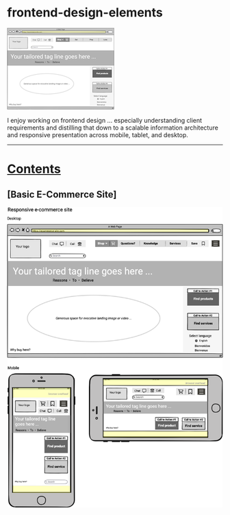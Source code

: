 # frontend-design-elements

![alt](images/ecommerce-portfolio.png)

I enjoy working on frontend design ... especially understanding client requirements and distilling that down to a scalable information architecture and responsive presentation across mobile, tablet, and desktop.

-----

# [Contents](#contents)

## [Basic E-Commerce Site]

![alt](images/e-commerce-landing-tr.png)

